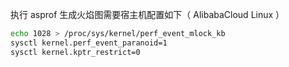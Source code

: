 执行 asprof 生成火焰图需要宿主机配置如下（ AlibabaCloud Linux ）
```bash
echo 1028 > /proc/sys/kernel/perf_event_mlock_kb
sysctl kernel.perf_event_paranoid=1
sysctl kernel.kptr_restrict=0
```

